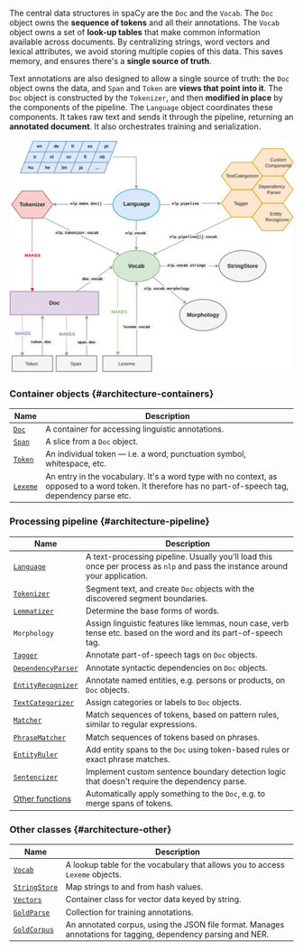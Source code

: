 The central data structures in spaCy are the `Doc` and the `Vocab`. The `Doc`
object owns the **sequence of tokens** and all their annotations. The `Vocab`
object owns a set of **look-up tables** that make common information available
across documents. By centralizing strings, word vectors and lexical attributes,
we avoid storing multiple copies of this data. This saves memory, and ensures
there's a **single source of truth**.

Text annotations are also designed to allow a single source of truth: the `Doc`
object owns the data, and `Span` and `Token` are **views that point into it**.
The `Doc` object is constructed by the `Tokenizer`, and then **modified in
place** by the components of the pipeline. The `Language` object coordinates
these components. It takes raw text and sends it through the pipeline, returning
an **annotated document**. It also orchestrates training and serialization.

<!-- TODO: update architecture and tables below to match sidebar in API docs etc. -->

![Library architecture](../../images/architecture.svg)

### Container objects {#architecture-containers}

| Name                    | Description                                                                                                                                             |
| ----------------------- | ------------------------------------------------------------------------------------------------------------------------------------------------------- |
| [`Doc`](/api/doc)       | A container for accessing linguistic annotations.                                                                                                       |
| [`Span`](/api/span)     | A slice from a `Doc` object.                                                                                                                            |
| [`Token`](/api/token)   | An individual token — i.e. a word, punctuation symbol, whitespace, etc.                                                                                 |
| [`Lexeme`](/api/lexeme) | An entry in the vocabulary. It's a word type with no context, as opposed to a word token. It therefore has no part-of-speech tag, dependency parse etc. |

### Processing pipeline {#architecture-pipeline}

| Name                                        | Description                                                                                                                   |
| ------------------------------------------- | ----------------------------------------------------------------------------------------------------------------------------- |
| [`Language`](/api/language)                 | A text-processing pipeline. Usually you'll load this once per process as `nlp` and pass the instance around your application. |
| [`Tokenizer`](/api/tokenizer)               | Segment text, and create `Doc` objects with the discovered segment boundaries.                                                |
| [`Lemmatizer`](/api/lemmatizer)             | Determine the base forms of words.                                                                                            |
| `Morphology`                                | Assign linguistic features like lemmas, noun case, verb tense etc. based on the word and its part-of-speech tag.              |
| [`Tagger`](/api/tagger)                     | Annotate part-of-speech tags on `Doc` objects.                                                                                |
| [`DependencyParser`](/api/dependencyparser) | Annotate syntactic dependencies on `Doc` objects.                                                                             |
| [`EntityRecognizer`](/api/entityrecognizer) | Annotate named entities, e.g. persons or products, on `Doc` objects.                                                          |
| [`TextCategorizer`](/api/textcategorizer)   | Assign categories or labels to `Doc` objects.                                                                                 |
| [`Matcher`](/api/matcher)                   | Match sequences of tokens, based on pattern rules, similar to regular expressions.                                            |
| [`PhraseMatcher`](/api/phrasematcher)       | Match sequences of tokens based on phrases.                                                                                   |
| [`EntityRuler`](/api/entityruler)           | Add entity spans to the `Doc` using token-based rules or exact phrase matches.                                                |
| [`Sentencizer`](/api/sentencizer)           | Implement custom sentence boundary detection logic that doesn't require the dependency parse.                                 |
| [Other functions](/api/pipeline-functions)  | Automatically apply something to the `Doc`, e.g. to merge spans of tokens.                                                    |

### Other classes {#architecture-other}

| Name                              | Description                                                                                                   |
| --------------------------------- | ------------------------------------------------------------------------------------------------------------- |
| [`Vocab`](/api/vocab)             | A lookup table for the vocabulary that allows you to access `Lexeme` objects.                                 |
| [`StringStore`](/api/stringstore) | Map strings to and from hash values.                                                                          |
| [`Vectors`](/api/vectors)         | Container class for vector data keyed by string.                                                              |
| [`GoldParse`](/api/goldparse)     | Collection for training annotations.                                                                          |
| [`GoldCorpus`](/api/goldcorpus)   | An annotated corpus, using the JSON file format. Manages annotations for tagging, dependency parsing and NER. |
